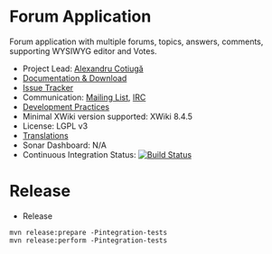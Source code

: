 # Forum Application

Forum application with multiple forums, topics, answers, comments, supporting WYSIWYG editor and Votes.

* Project Lead: [Alexandru Cotiugă](http://www.xwiki.org/xwiki/bin/view/XWiki/acotiuga)
* [Documentation & Download](http://extensions.xwiki.org/xwiki/bin/view/Extension/ForumApplication)
* [Issue Tracker](http://jira.xwiki.org/browse/XAFORUM)
* Communication: [Mailing List](http://dev.xwiki.org/xwiki/bin/view/Community/MailingLists>), [IRC]( http://dev.xwiki.org/xwiki/bin/view/Community/IRC)
* [Development Practices](http://dev.xwiki.org)
* Minimal XWiki version supported: XWiki 8.4.5
* License: LGPL v3
* [Translations](https://l10n.xwiki.org/projects/xwiki-contrib/forum-application/)
* Sonar Dashboard: N/A
* Continuous Integration Status: [![Build Status](http://ci.xwiki.org/job/XWiki%20Contrib/job/application-forum/job/master/badge/icon)](http://ci.xwiki.org/job/XWiki%20Contrib/job/application-forum/job/master/)

# Release

* Release

```
mvn release:prepare -Pintegration-tests
mvn release:perform -Pintegration-tests
```

